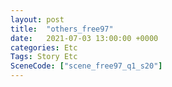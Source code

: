 ```yaml
---
layout: post
title:  "others_free97"
date:   2021-07-03 13:00:00 +0000
categories: Etc
Tags: Story Etc
SceneCode: ["scene_free97_q1_s20"]
---
```

